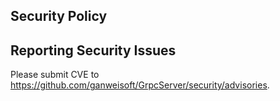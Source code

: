 ## Security Policy

## Reporting Security Issues

Please submit CVE to https://github.com/ganweisoft/GrpcServer/security/advisories.
